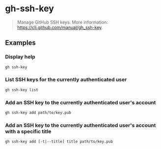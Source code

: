# gh-ssh-key

> Manage GitHub SSH keys. More information: <https://cli.github.com/manual/gh_ssh-key>.

## Examples

### Display help

```bash
gh ssh-key
```

### List SSH keys for the currently authenticated user

```bash
gh ssh-key list
```

### Add an SSH key to the currently authenticated user's account

```bash
gh ssh-key add path/to/key.pub
```

### Add an SSH key to the currently authenticated user's account with a specific title

```bash
gh ssh-key add [-t|--title] title path/to/key.pub
```
